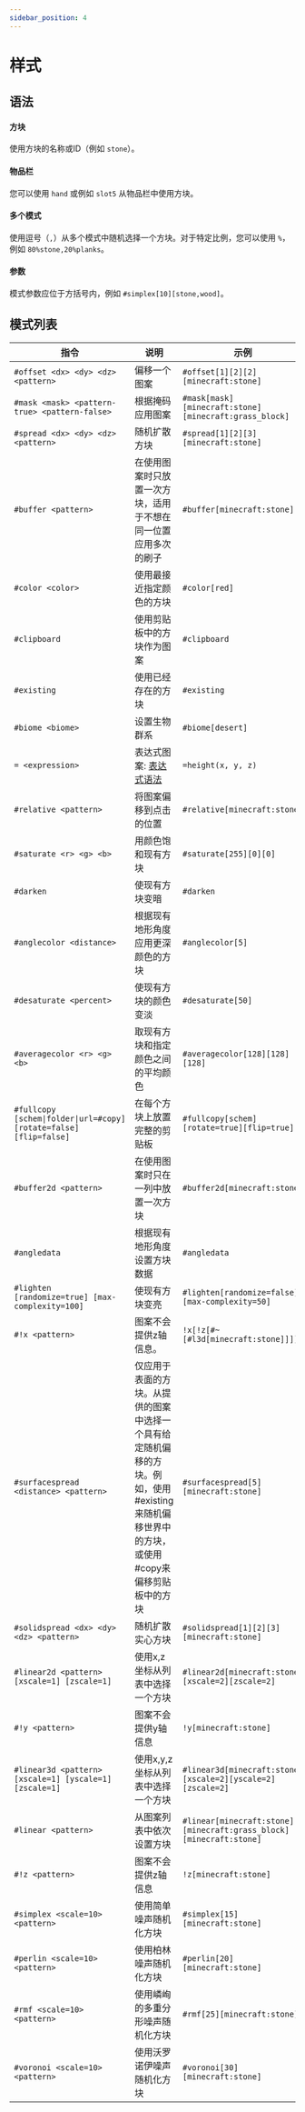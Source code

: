 ```yaml
---
sidebar_position: 4
---
```

# 样式

## 语法

#### 方块

使用方块的名称或ID（例如 `stone`）。

#### 物品栏

您可以使用 `hand` 或例如 `slot5` 从物品栏中使用方块。

#### 多个模式

使用逗号（`,`）从多个模式中随机选择一个方块。对于特定比例，您可以使用 `%`，例如 `80%stone,20%planks`。

#### 参数

模式参数应位于方括号内，例如 `#simplex[10][stone,wood]`。

## 模式列表


| 指令                                             | 说明                                                                                     | 示例                              |
|--------------------------------------------------|------------------------------------------------------------------------------------------|-----------------------------------|
| `#offset <dx> <dy> <dz> <pattern>`               | 偏移一个图案                                                                             | `#offset[1][2][2][minecraft:stone]`    |
| `#mask <mask> <pattern-true> <pattern-false>`    | 根据掩码应用图案                                                                         | `#mask[mask][minecraft:stone][minecraft:grass_block]` |
| `#spread <dx> <dy> <dz> <pattern>`               | 随机扩散方块                                                                             | `#spread[1][2][3][minecraft:stone]`         |
| `#buffer <pattern>`                              | 在使用图案时只放置一次方块，适用于不想在同一位置应用多次的刷子                            | `#buffer[minecraft:stone]`                |
| `#color <color>`                                 | 使用最接近指定颜色的方块                                                                 | `#color[red]`                     |
| `#clipboard`                                     | 使用剪贴板中的方块作为图案                                                               | `#clipboard`                      |
| `#existing`                                      | 使用已经存在的方块                                                                       | `#existing`                       |
| `#biome <biome>`                                 | 设置生物群系                                                                             | `#biome[desert]`                  |
| `= <expression>`                                 | 表达式图案: [表达式语法](./14.expressions.md)          | `=height(x, y, z)`                |
| `#relative <pattern>`                            | 将图案偏移到点击的位置                                                                   | `#relative[minecraft:stone]`              |
| `#saturate <r> <g> <b>`                          | 用颜色饱和现有方块                                                                       | `#saturate[255][0][0]`            |
| `#darken`                                        | 使现有方块变暗                                                                           | `#darken`                         |
| `#anglecolor <distance>`                         | 根据现有地形角度应用更深颜色的方块                                                       | `#anglecolor[5]`                  |
| `#desaturate <percent>`                          | 使现有方块的颜色变淡                                                                     | `#desaturate[50]`                 |
| `#averagecolor <r> <g> <b>`                      | 取现有方块和指定颜色之间的平均颜色                                                       | `#averagecolor[128][128][128]`    |
| `#fullcopy [schem\|folder\|url=#copy] [rotate=false] [flip=false]` | 在每个方块上放置完整的剪贴板                                                             | `#fullcopy[schem][rotate=true][flip=true]` |
| `#buffer2d <pattern>`                            | 在使用图案时只在一列中放置一次方块                                                       | `#buffer2d[minecraft:stone]`              |
| `#angledata`                                     | 根据现有地形角度设置方块数据                                                             | `#angledata`                      |
| `#lighten [randomize=true] [max-complexity=100]` | 使现有方块变亮                                                                           | `#lighten[randomize=false][max-complexity=50]` |
| `#!x <pattern>`                                  | 图案不会提供z轴信息。                                                                    | `!x[!z[#~[#l3d[minecraft:stone]]]]`       |
| `#surfacespread <distance> <pattern>`            | 仅应用于表面的方块。从提供的图案中选择一个具有给定随机偏移的方块。例如，使用#existing来随机偏移世界中的方块，或使用#copy来偏移剪贴板中的方块 | `#surfacespread[5][minecraft:stone]`      |
| `#solidspread <dx> <dy> <dz> <pattern>`          | 随机扩散实心方块                                                                         | `#solidspread[1][2][3][minecraft:stone]`    |
| `#linear2d <pattern> [xscale=1] [zscale=1]`      | 使用x,z坐标从列表中选择一个方块                                                          | `#linear2d[minecraft:stone][xscale=2][zscale=2]` |
| `#!y <pattern>`                                  | 图案不会提供y轴信息                                                                      | `!y[minecraft:stone]`                     |
| `#linear3d <pattern> [xscale=1] [yscale=1] [zscale=1]` | 使用x,y,z坐标从列表中选择一个方块                                                        | `#linear3d[minecraft:stone][xscale=2][yscale=2][zscale=2]` |
| `#linear <pattern>`                              | 从图案列表中依次设置方块                                                                 | `#linear[minecraft:stone][minecraft:grass_block][minecraft:stone]` |
| `#!z <pattern>`                                  | 图案不会提供z轴信息                                                                      | `!z[minecraft:stone]`                     |
| `#simplex <scale=10> <pattern>`                  | 使用简单噪声随机化方块                                                                   | `#simplex[15][minecraft:stone]`           |
| `#perlin <scale=10> <pattern>`                   | 使用柏林噪声随机化方块                                                                   | `#perlin[20][minecraft:stone]`            |
| `#rmf <scale=10> <pattern>`                      | 使用嶙峋的多重分形噪声随机化方块                                                         | `#rmf[25][minecraft:stone]`               |
| `#voronoi <scale=10> <pattern>`                  | 使用沃罗诺伊噪声随机化方块                                                               | `#voronoi[30][minecraft:stone]`           |
